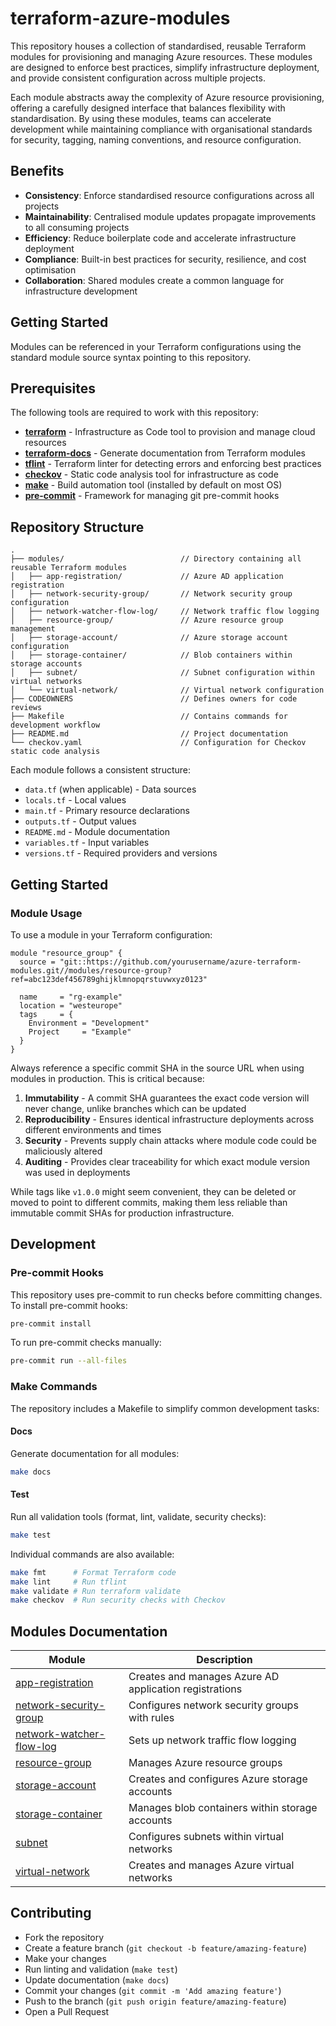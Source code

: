 # terraform-azure-modules

This repository houses a collection of standardised, reusable Terraform modules for provisioning and managing Azure resources. These modules are designed to enforce best practices, simplify infrastructure deployment, and provide consistent configuration across multiple projects.

Each module abstracts away the complexity of Azure resource provisioning, offering a carefully designed interface that balances flexibility with standardisation. By using these modules, teams can accelerate development while maintaining compliance with organisational standards for security, tagging, naming conventions, and resource configuration.

## Benefits

- **Consistency**: Enforce standardised resource configurations across all projects
- **Maintainability**: Centralised module updates propagate improvements to all consuming projects
- **Efficiency**: Reduce boilerplate code and accelerate infrastructure deployment
- **Compliance**: Built-in best practices for security, resilience, and cost optimisation
- **Collaboration**: Shared modules create a common language for infrastructure development

## Getting Started

Modules can be referenced in your Terraform configurations using the standard module source syntax pointing to this repository.

## Prerequisites

The following tools are required to work with this repository:

- [**terraform**](https://www.terraform.io/) - Infrastructure as Code tool to provision and manage cloud resources
- [**terraform-docs**](https://terraform-docs.io/) - Generate documentation from Terraform modules
- [**tflint**](https://github.com/terraform-linters/tflint) - Terraform linter for detecting errors and enforcing best practices
- [**checkov**](https://www.checkov.io/2.Basics/Installing%20Checkov.html) - Static code analysis tool for infrastructure as code
- [**make**](https://www.gnu.org/software/make/manual/make.html) - Build automation tool (installed by default on most OS)
- [**pre-commit**](https://pre-commit.com/) - Framework for managing git pre-commit hooks

## Repository Structure

```
.
├── modules/                          // Directory containing all reusable Terraform modules
│   ├── app-registration/             // Azure AD application registration
│   ├── network-security-group/       // Network security group configuration
│   ├── network-watcher-flow-log/     // Network traffic flow logging
│   ├── resource-group/               // Azure resource group management
│   ├── storage-account/              // Azure storage account configuration
│   ├── storage-container/            // Blob containers within storage accounts
│   ├── subnet/                       // Subnet configuration within virtual networks
│   └── virtual-network/              // Virtual network configuration
├── CODEOWNERS                        // Defines owners for code reviews
├── Makefile                          // Contains commands for development workflow
├── README.md                         // Project documentation
└── checkov.yaml                      // Configuration for Checkov static code analysis
```

Each module follows a consistent structure:
- `data.tf` (when applicable) - Data sources
- `locals.tf` - Local values
- `main.tf` - Primary resource declarations
- `outputs.tf` - Output values
- `README.md` - Module documentation
- `variables.tf` - Input variables
- `versions.tf` - Required providers and versions

## Getting Started

### Module Usage

To use a module in your Terraform configuration:

```hcl
module "resource_group" {
  source = "git::https://github.com/yourusername/azure-terraform-modules.git//modules/resource-group?ref=abc123def456789ghijklmnopqrstuvwxyz0123"

  name     = "rg-example"
  location = "westeurope"
  tags     = {
    Environment = "Development"
    Project     = "Example"
  }
}
```

Always reference a specific commit SHA in the source URL when using modules in production. This is critical because:

1. **Immutability** - A commit SHA guarantees the exact code version will never change, unlike branches which can be updated
2. **Reproducibility** - Ensures identical infrastructure deployments across different environments and times
3. **Security** - Prevents supply chain attacks where module code could be maliciously altered
4. **Auditing** - Provides clear traceability for which exact module version was used in deployments

While tags like `v1.0.0` might seem convenient, they can be deleted or moved to point to different commits, making them less reliable than immutable commit SHAs for production infrastructure.

## Development

### Pre-commit Hooks

This repository uses pre-commit to run checks before committing changes. To install pre-commit hooks:

```bash
pre-commit install
```

To run pre-commit checks manually:

```bash
pre-commit run --all-files
```

### Make Commands

The repository includes a Makefile to simplify common development tasks:

#### Docs

Generate documentation for all modules:

```bash
make docs
```

#### Test

Run all validation tools (format, lint, validate, security checks):

```bash
make test
```

Individual commands are also available:

```bash
make fmt      # Format Terraform code
make lint     # Run tflint
make validate # Run terraform validate
make checkov  # Run security checks with Checkov
```

## Modules Documentation

| Module | Description |
|--------|-------------|
| [app-registration](./modules/app-registration/README.md) | Creates and manages Azure AD application registrations |
| [network-security-group](./modules/network-security-group/README.md) | Configures network security groups with rules |
| [network-watcher-flow-log](./modules/network-watcher-flow-log/README.md) | Sets up network traffic flow logging |
| [resource-group](./modules/resource-group/README.md) | Manages Azure resource groups |
| [storage-account](./modules/storage-account/README.md) | Creates and configures Azure storage accounts |
| [storage-container](./modules/storage-container/README.md) | Manages blob containers within storage accounts |
| [subnet](./modules/subnet/README.md) | Configures subnets within virtual networks |
| [virtual-network](./modules/virtual-network/README.md) | Creates and manages Azure virtual networks |

## Contributing

- Fork the repository
- Create a feature branch (`git checkout -b feature/amazing-feature`)
- Make your changes
- Run linting and validation (`make test`)
- Update documentation (`make docs`)
- Commit your changes (`git commit -m 'Add amazing feature'`)
- Push to the branch (`git push origin feature/amazing-feature`)
- Open a Pull Request
